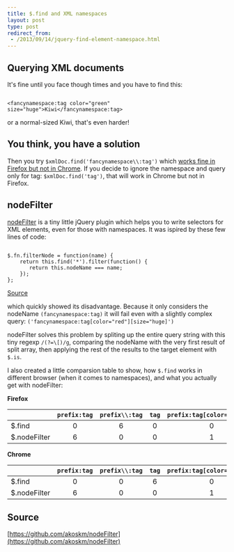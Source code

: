 ```yaml
---
title: $.find and XML namespaces
layout: post
type: post
redirect_from:
 - /2013/09/14/jquery-find-element-namespace.html
---
```


Querying XML documents
----------------------
It's fine until you face though times and you have to find this:

<pre><code class="xml">
&lt;fancynamespace:tag color="green" size="huge"&gt;Kiwi&lt;/fancynamespace:tag&gt;
</code></pre>

or a normal-sized Kiwi, that's even harder!

You think, you have a solution
------------------------------

Then you try `$xmlDoc.find('fancynamespace\\:tag')` which [works fine in Firefox but not in Chrome](http://stackoverflow.com/questions/128580/jquery-find-problem). If you decide to ignore the namespace and query only for tag: `$xmlDoc.find('tag')`, that will work in Chrome but not in Firefox.

nodeFilter
----------
[nodeFilter](https://github.com/akoskm/nodeFilter) is a tiny little jQuery plugin which helps you to write selectors for XML elements, even for those with namespaces. It was ispired by these few lines of code:

<pre><code class="js">
$.fn.filterNode = function(name) {
    return this.find('*').filter(function() {
       return this.nodeName === name;
    });
};
</code></pre>

[Source](http://stackoverflow.com/questions/853740/jquery-xml-parsing-with-namespaces)

which quickly showed its disadvantage. Because it only considers the nodeName `(fancynamespace:tag)` it will fail even with a slightly complex query: `('fancynamespace:tag[color="red"][size="huge]')`

nodeFilter solves this problem by spliting up the entire query string with this tiny regexp `/(?=\[)/g`, comparing the nodeName with the very first result of split array, then applying the rest of the results to the target element with `$.is`.

I also created a little comparsion table to show, how `$.find` works in different browser (when it comes to namespaces), and what you actually get with nodeFilter:

**Firefox**

<div class="table-wrapper" markdown="block">

|               | `prefix:tag` | `prefix\\:tag`   | `tag` | `prefix:tag[color="green"]`     |
| ------------- |:------------:|:----------------:|:-----:|:-------------------------------:|
| $.find        |0             |6                 |0      |0                                |
| $.nodeFilter  |6             |0                 |0      |1                                |

</div>

**Chrome**

<div class="table-wrapper" markdown="block">

|               | `prefix:tag` | `prefix\\:tag`   | `tag` | `prefix:tag[color="green"]`     |
| ------------- |:------------:|:----------------:|:-----:|:-------------------------------:|
| $.find        |0             |0                 |6      |0                                |
| $.nodeFilter  |6             |0                 |0      |1                                |

</div>

Source
------

[https://github.com/akoskm/nodeFilter](https://github.com/akoskm/nodeFilter)
